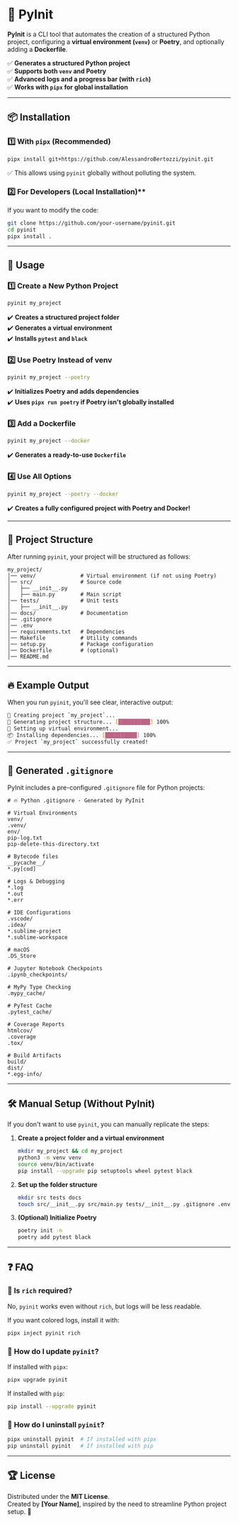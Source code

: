 # 🚀 PyInit

**PyInit** is a CLI tool that automates the creation of a structured Python project, configuring a **virtual environment (`venv`)** or **Poetry**, and optionally adding a **Dockerfile**.

✅ **Generates a structured Python project**  
✅ **Supports both `venv` and Poetry**  
✅ **Advanced logs and a progress bar (with `rich`)**  
✅ **Works with `pipx` for global installation**  

---

## 📦 **Installation**
### 1️⃣ **With `pipx` (Recommended)**
```bash
pipx install git+https://github.com/AlessandroBertozzi/pyinit.git
```
✅ Thi️s allows using `pyinit` globally without polluting the system.

### 2️⃣️ For Developers (Local Installation)**
If you want to modify the code:
```bash
git clone https://github.com/your-username/pyinit.git
cd pyinit
pipx install .
```

---

## 🚀 **Usage**
### 1️⃣ **Create a New Python Project**
```bash
pyinit my_project
```
✔️ **Creates a structured project folder**  
✔️ **Generates a virtual environment**  
✔️ **Installs `pytest` and `black`**  

### 2️⃣ **Use Poetry Instead of venv**
```bash
pyinit my_project --poetry
```
✔️ **Initializes Poetry and adds dependencies**  
✔️ **Uses `pipx run poetry` if Poetry isn't globally installed**  

### 3️⃣ **Add a Dockerfile**
```bash
pyinit my_project --docker
```
✔️ **Generates a ready-to-use `Dockerfile`**  

### 4️⃣ **Use All Options**
```bash
pyinit my_project --poetry --docker
```
✔️ **Creates a fully configured project with Poetry and Docker!**  

---

## 📂 **Project Structure**
After running `pyinit`, your project will be structured as follows:

```
my_project/
│── venv/              # Virtual environment (if not using Poetry)
│── src/               # Source code
│   ├── __init__.py
│   ├── main.py        # Main script
│── tests/             # Unit tests
│   ├── __init__.py
│── docs/              # Documentation
│── .gitignore
│── .env
│── requirements.txt   # Dependencies
│── Makefile           # Utility commands
│── setup.py           # Package configuration
│── Dockerfile         # (optional)
│── README.md
```

---

## 🔥 **Example Output**
When you run `pyinit`, you'll see clear, interactive output:

```bash
🚀 Creating project `my_project`...
📂 Generating project structure... [██████████] 100%
🐍 Setting up virtual environment...
📦 Installing dependencies... [██████████] 100%
✅ Project `my_project` successfully created!
```

---

## 📌 **Generated `.gitignore`**
PyInit includes a pre-configured `.gitignore` file for Python projects:

```plaintext
# 🔥 Python .gitignore - Generated by PyInit

# Virtual Environments
venv/
.venv/
env/
pip-log.txt
pip-delete-this-directory.txt

# Bytecode files
__pycache__/
*.py[cod]

# Logs & Debugging
*.log
*.out
*.err

# IDE Configurations
.vscode/
.idea/
*.sublime-project
*.sublime-workspace

# macOS
.DS_Store

# Jupyter Notebook Checkpoints
.ipynb_checkpoints/

# MyPy Type Checking
.mypy_cache/

# PyTest Cache
.pytest_cache/

# Coverage Reports
htmlcov/
.coverage
.tox/

# Build Artifacts
build/
dist/
*.egg-info/
```

---

## 🛠 **Manual Setup (Without PyInit)**
If you don't want to use `pyinit`, you can manually replicate the steps:

1. **Create a project folder and a virtual environment**
   ```bash
   mkdir my_project && cd my_project
   python3 -m venv venv
   source venv/bin/activate
   pip install --upgrade pip setuptools wheel pytest black
   ```
2. **Set up the folder structure**
   ```bash
   mkdir src tests docs
   touch src/__init__.py src/main.py tests/__init__.py .gitignore .env requirements.txt README.md
   ```
3. **(Optional) Initialize Poetry**
   ```bash
   poetry init -n
   poetry add pytest black
   ```

---

## ❓ **FAQ**
### 🔹 **Is `rich` required?**
No, `pyinit` works even without `rich`, but logs will be less readable.

If you want colored logs, install it with:
```bash
pipx inject pyinit rich
```

### 🔹 **How do I update `pyinit`?**
If installed with `pipx`:
```bash
pipx upgrade pyinit
```

If installed with `pip`:
```bash
pip install --upgrade pyinit
```

### 🔹 **How do I uninstall `pyinit`?**
```bash
pipx uninstall pyinit  # If installed with pipx
pip uninstall pyinit   # If installed with pip
```

---

## 🏆 **License**
Distributed under the **MIT License**.  
Created by **[Your Name]**, inspired by the need to streamline Python project setup. 🚀
